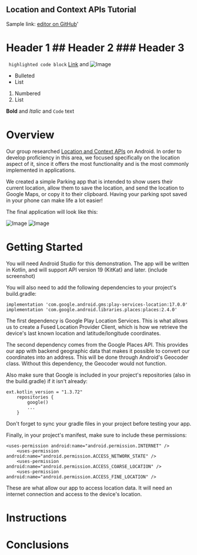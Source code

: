 ## Location and Context APIs Tutorial

Sample link: [editor on GitHub](https://github.com/aganovia/ParkingAppTutorial/edit/main/README.md)'
# Header 1 ## Header 2 ### Header 3
``` highlighted code block```
[Link](url) and ![Image](src)
- Bulleted
- List

1. Numbered
2. List

**Bold** and _Italic_ and `Code` text

# Overview

Our group researched [Location and Context APIs](https://developers.google.com/location-context/) on Android. In order to develop proficiency in this area, we focused specifically on the location aspect of it, since it offers the most functionality and is the most commonly implemented in applications.

We created a simple Parking app that is intended to show users their current location, allow them to save the location, and send the location to Google Maps, or copy it to their clipboard. Having your parking spot saved in your phone can make life a lot easier!

The final application will look like this:

![Image](https://i.imgur.com/zYNCY2d.png)  ![Image](https://i.imgur.com/0KSkPlx.png)

# Getting Started

You will need Android Studio for this demonstration. The app will be written in Kotlin, and will support API version 19 (KitKat) and later. (include screenshot)

You will also need to add the following dependencies to your project's build.gradle:

```
implementation 'com.google.android.gms:play-services-location:17.0.0'
implementation 'com.google.android.libraries.places:places:2.4.0'
```

The first dependency is Google Play Location Services. This is what allows us to create a Fused Location Provider Client, which is how we retrieve the device's last known location and latitude/longitude coordinates.

The second dependency comes from the Google Places API. This provides our app with backend geographic data that makes it possible to convert our coordinates into an address. This will be done through Android's Geocoder class. Without this dependency, the Geocoder would not function.

Also make sure that Google is included in your project's repositories (also in the build.gradle) if it isn't already:

```
ext.kotlin_version = "1.3.72"
    repositories {
        google()
        ...
    }
```

Don't forget to sync your gradle files in your project before testing your app.

Finally, in your project's manifest, make sure to include these permissions:

```
<uses-permission android:name="android.permission.INTERNET" />
    <uses-permission android:name="android.permission.ACCESS_NETWORK_STATE" />
    <uses-permission android:name="android.permission.ACCESS_COARSE_LOCATION" />
    <uses-permission android:name="android.permission.ACCESS_FINE_LOCATION" />
```

These are what allow our app to access location data. It will need an internet connection and access to the device's location.

# Instructions

# Conclusions

